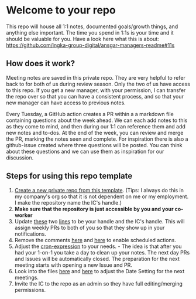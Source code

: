 # Welcome to your repo

This repo will house all 1:1 notes, documented goals/growth things, and anything else important. The time you spend in 1:1s is your time and it should be valuable for you. Have a look here what this is about: https://github.com/ingka-group-digital/ansgar-managers-readme#11s

## How does it work?

Meeting notes are saved in this private repo. They are very helpful to refer back to for both of us during review season. Only the two of us have access to this repo. If you get a new manager, with your permission, I can transfer the repo over so that you can have a consistent process, and so that your new manager can have access to previous notes.

Every Tuesday, a GitHub action creates a PR within a a markdown file containing questions about the week ahead. We can each add notes to this as they come to mind, and then during our 1:1 can reference them and add new notes and to-dos. At the end of the week, you can review and merge the PR, marking the notes seen and complete. For inspiration there is also a github-issue created where three questions will be posted. You can think about these questions and we can use them as inspiration for our discussion. 

## Steps for using this repo template

1. [Create a new private repo from this template](https://help.github.com/en/github/creating-cloning-and-archiving-repositories/creating-a-repository-from-a-template). (Tips: I always do this in my company's org so that it is not dependent on me or my employment. I make the repository name the IC's handle.)
2. **Make sure that the repository is just accessible by you and your co-worker**
3. Update [these](.github/workflows/1-1s.yml#L60) two [lines](.github/workflows/1-1-questions.yaml#L27) to be your handle and the IC's handle. This will assign weekly PRs to both of you so that they show up in your notifications.
4. Remove the comments [here](.github/workflows/1-1s.yml#L4) and [here](.github/workflows/1-1-questions.yaml#L4) to enable scheduled actions. 
5. Adjust the [cron-expression]( https://crontab.guru) to your needs. - The idea is that after you had your 1-on-1 you take a day to clean up your notes. The next day PRs and Issues will be automatically closed. The preparation for the next meeting starts with opening a new Issue and PR.
6. Look into the files [here](.github/workflows/1-1s.yml#L31) and [here](.github/workflows/1-1-questions.yaml#L17) to adjust the Date Setting for the next meetings. 
7. Invite the IC to the repo as an admin so they have full editing/merging permissions.
